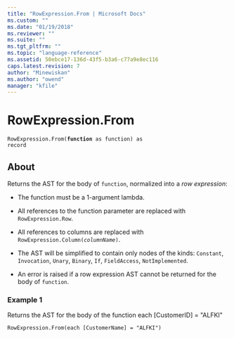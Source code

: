 ```yaml
---
title: "RowExpression.From | Microsoft Docs"
ms.custom: ""
ms.date: "01/19/2018"
ms.reviewer: ""
ms.suite: ""
ms.tgt_pltfrm: ""
ms.topic: "language-reference"
ms.assetid: 50ebce17-136d-43f5-b3a6-c77a9e8ec116
caps.latest.revision: 7
author: "Minewiskan"
ms.author: "owend"
manager: "kfile"
---
```

# RowExpression.From
<code>RowExpression.From(<b>function</b> as function) as record</code>  
  
## About  

Returns the AST for the body of <code>function</code>, normalized into a *row expression*:

* The function must be a 1-argument lambda.
* All references to the function parameter are replaced with <code>RowExpression.Row</code>.
* All references to columns are replaced with <code>RowExpression.Column(*columnName*)</code>. 
* The AST will be simplified to contain only nodes of the kinds: 
<code>Constant</code>,
<code>Invocation</code>,
<code>Unary</code>,
<code>Binary</code>,
<code>If</code>,
<code>FieldAccess</code>,
<code>NotImplemented</code>.

* An error is raised if a row expression AST cannot be returned for the body of <code>function</code>.
  
### Example 1  
Returns the AST for the body of the function each [CustomerID] = "ALFKI"  
  
```  
RowExpression.From(each [CustomerName] = "ALFKI")  
```  
